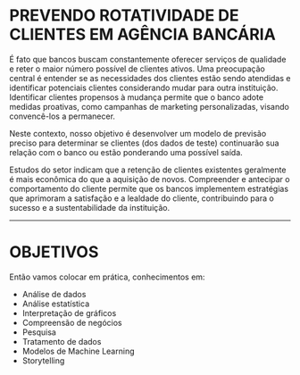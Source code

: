 # PREVENDO ROTATIVIDADE DE CLIENTES EM AGÊNCIA BANCÁRIA

É fato que bancos buscam constantemente oferecer serviços de qualidade e reter o maior número possível de clientes ativos. Uma preocupação central é entender se as necessidades dos clientes estão sendo atendidas e identificar potenciais clientes considerando mudar para outra instituição. Identificar clientes propensos à mudança permite que o banco adote medidas proativas, como campanhas de marketing personalizadas, visando convencê-los a permanecer.

Neste contexto, nosso objetivo é desenvolver um modelo de previsão preciso para determinar se clientes (dos dados de teste) continuarão sua relação com o banco ou estão ponderando uma possível saída.

Estudos do setor indicam que a retenção de clientes existentes geralmente é mais econômica do que a aquisição de novos. Compreender e antecipar o comportamento do cliente permite que os bancos implementem estratégias que aprimoram a satisfação e a lealdade do cliente, contribuindo para o sucesso e a sustentabilidade da instituição.

-----------------------

# OBJETIVOS

Então vamos colocar em prática, conhecimentos em:
- Análise de dados
- Análise estatística
- Interpretação de gráficos
- Compreensão de negócios
- Pesquisa
- Tratamento de dados
- Modelos de Machine Learning
- Storytelling
